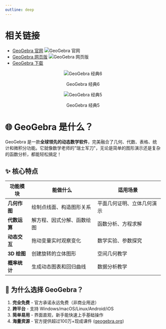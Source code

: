 ```yaml
---
outline: deep
---
```


# 相关链接

- <i class="fas fa-globe"></i> [GeoGebra 官网](https://www.geogebra.org/)
  ![GeoGebra 官网](GeoGebra官网.png)
- <i class="fas fa-laptop"></i> [GeoGebra 网页版](https://www.geogebra.org/calculator)
  ![GeoGebra 网页版](GeoGebra网页版.png)
- <i class="fas fa-download"></i> [GeoGebra 下载](https://www.geogebra.org/download)

<div align="center">

  ![GeoGebra 经典6](GeoGebra经典6.png)

  GeoGebra 经典6

  ![GeoGebra 经典5](GeoGebra经典5.png)

  GeoGebra 经典5

</div>

# 🌐 **GeoGebra 是什么？**

GeoGebra 是一款**全球领先的动态数学软件**，完美融合了几何、代数、表格、统计和微积分功能。它就像数学老师的"瑞士军刀"，无论是简单的图形演示还是复杂的函数分析，都能轻松搞定！

## ✨ 核心特点

| 功能模块 | 能做什么 | 适用场景 |
|----------|----------|----------|
| **几何作图** | 绘制点线面、构造图形关系 | 平面几何证明、立体几何演示 |
| **代数运算** | 解方程、因式分解、函数绘图 | 函数分析、方程求解 |
| **动态交互** | 拖动变量实时观察变化 | 数学实验、参数探究 |
| **3D 绘图** | 创建旋转的立体图形 | 空间几何教学 |
| **概率统计** | 生成动态图表和回归曲线 | 数据分析教学 |

## 🎯 为什么选择 GeoGebra？

1. **完全免费** - 官方承诺永远免费（非商业用途）
2. **跨平台** - 支持 Windows/macOS/Linux/Android/iOS
3. **简单易用** - 界面直观，新手能快速上手基础操作
4. **海量资源** - 官方提供超过100万+现成课件 ([geogebra.org](https://www.geogebra.org/materials))